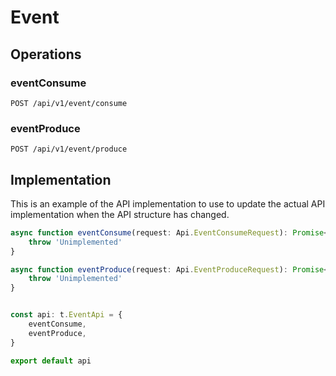 # Event


## Operations

### eventConsume

```http
POST /api/v1/event/consume
```


### eventProduce

```http
POST /api/v1/event/produce
```


## Implementation

This is an example of the API implementation to use to update the actual API implementation
when the API structure has changed.

```typescript
async function eventConsume(request: Api.EventConsumeRequest): Promise<t.EventConsumeResponse> {
	throw 'Unimplemented'
}

async function eventProduce(request: Api.EventProduceRequest): Promise<t.EventProduceResponse> {
	throw 'Unimplemented'
}


const api: t.EventApi = {
	eventConsume,
	eventProduce,
}

export default api
```
